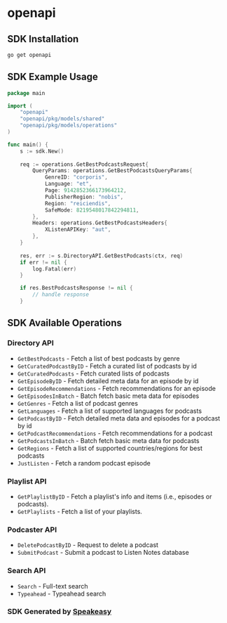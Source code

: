 # openapi

<!-- Start SDK Installation -->
## SDK Installation

```bash
go get openapi
```
<!-- End SDK Installation -->

## SDK Example Usage
<!-- Start SDK Example Usage -->
```go
package main

import (
    "openapi"
    "openapi/pkg/models/shared"
    "openapi/pkg/models/operations"
)

func main() {
    s := sdk.New()
    
    req := operations.GetBestPodcastsRequest{
        QueryParams: operations.GetBestPodcastsQueryParams{
            GenreID: "corporis",
            Language: "et",
            Page: 9142852366173964212,
            PublisherRegion: "nobis",
            Region: "reiciendis",
            SafeMode: 8219548017842294811,
        },
        Headers: operations.GetBestPodcastsHeaders{
            XListenAPIKey: "aut",
        },
    }
    
    res, err := s.DirectoryAPI.GetBestPodcasts(ctx, req)
    if err != nil {
        log.Fatal(err)
    }

    if res.BestPodcastsResponse != nil {
        // handle response
    }
```
<!-- End SDK Example Usage -->

<!-- Start SDK Available Operations -->
## SDK Available Operations

### Directory API

* `GetBestPodcasts` - Fetch a list of best podcasts by genre
* `GetCuratedPodcastByID` - Fetch a curated list of podcasts by id
* `GetCuratedPodcasts` - Fetch curated lists of podcasts
* `GetEpisodeByID` - Fetch detailed meta data for an episode by id
* `GetEpisodeRecommendations` - Fetch recommendations for an episode
* `GetEpisodesInBatch` - Batch fetch basic meta data for episodes
* `GetGenres` - Fetch a list of podcast genres
* `GetLanguages` - Fetch a list of supported languages for podcasts
* `GetPodcastByID` - Fetch detailed meta data and episodes for a podcast by id
* `GetPodcastRecommendations` - Fetch recommendations for a podcast
* `GetPodcastsInBatch` - Batch fetch basic meta data for podcasts
* `GetRegions` - Fetch a list of supported countries/regions for best podcasts
* `JustListen` - Fetch a random podcast episode

### Playlist API

* `GetPlaylistByID` - Fetch a playlist's info and items (i.e., episodes or podcasts).
* `GetPlaylists` - Fetch a list of your playlists.

### Podcaster API

* `DeletePodcastByID` - Request to delete a podcast
* `SubmitPodcast` - Submit a podcast to Listen Notes database

### Search API

* `Search` - Full-text search
* `Typeahead` - Typeahead search

<!-- End SDK Available Operations -->

### SDK Generated by [Speakeasy](https://docs.speakeasyapi.dev/docs/using-speakeasy/client-sdks)
